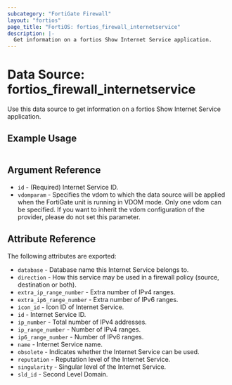 ```yaml
---
subcategory: "FortiGate Firewall"
layout: "fortios"
page_title: "FortiOS: fortios_firewall_internetservice"
description: |-
  Get information on a fortios Show Internet Service application.
---
```


# Data Source: fortios_firewall_internetservice
Use this data source to get information on a fortios Show Internet Service application.


## Example Usage

```hcl

```

## Argument Reference

* `id` - (Required) Internet Service ID.
* `vdomparam` - Specifies the vdom to which the data source will be applied when the FortiGate unit is running in VDOM mode. Only one vdom can be specified. If you want to inherit the vdom configuration of the provider, please do not set this parameter.

## Attribute Reference

The following attributes are exported:

* `database` - Database name this Internet Service belongs to.
* `direction` - How this service may be used in a firewall policy (source, destination or both).
* `extra_ip_range_number` - Extra number of IPv4 ranges.
* `extra_ip6_range_number` - Extra number of IPv6 ranges.
* `icon_id` - Icon ID of Internet Service.
* `id` - Internet Service ID.
* `ip_number` - Total number of IPv4 addresses.
* `ip_range_number` - Number of IPv4 ranges.
* `ip6_range_number` - Number of IPv6 ranges.
* `name` - Internet Service name.
* `obsolete` - Indicates whether the Internet Service can be used.
* `reputation` - Reputation level of the Internet Service.
* `singularity` - Singular level of the Internet Service.
* `sld_id` - Second Level Domain.
